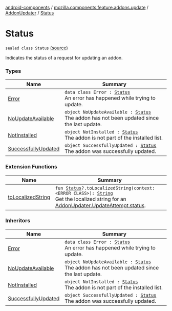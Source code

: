 [android-components](../../../index.md) / [mozilla.components.feature.addons.update](../../index.md) / [AddonUpdater](../index.md) / [Status](./index.md)

# Status

`sealed class Status` [(source)](https://github.com/mozilla-mobile/android-components/blob/master/components/feature/addons/src/main/java/mozilla/components/feature/addons/update/AddonUpdater.kt#L108)

Indicates the status of a request for updating an addon.

### Types

| Name | Summary |
|---|---|
| [Error](-error/index.md) | `data class Error : `[`Status`](./index.md)<br>An error has happened while trying to update. |
| [NoUpdateAvailable](-no-update-available.md) | `object NoUpdateAvailable : `[`Status`](./index.md)<br>The addon has not been updated since the last update. |
| [NotInstalled](-not-installed.md) | `object NotInstalled : `[`Status`](./index.md)<br>The addon is not part of the installed list. |
| [SuccessfullyUpdated](-successfully-updated.md) | `object SuccessfullyUpdated : `[`Status`](./index.md)<br>The addon was successfully updated. |

### Extension Functions

| Name | Summary |
|---|---|
| [toLocalizedString](../../../mozilla.components.feature.addons.ui/to-localized-string.md) | `fun `[`Status`](./index.md)`?.toLocalizedString(context: <ERROR CLASS>): `[`String`](https://kotlinlang.org/api/latest/jvm/stdlib/kotlin/-string/index.html)<br>Get the localized string for an [AddonUpdater.UpdateAttempt.status](../-update-attempt/status.md). |

### Inheritors

| Name | Summary |
|---|---|
| [Error](-error/index.md) | `data class Error : `[`Status`](./index.md)<br>An error has happened while trying to update. |
| [NoUpdateAvailable](-no-update-available.md) | `object NoUpdateAvailable : `[`Status`](./index.md)<br>The addon has not been updated since the last update. |
| [NotInstalled](-not-installed.md) | `object NotInstalled : `[`Status`](./index.md)<br>The addon is not part of the installed list. |
| [SuccessfullyUpdated](-successfully-updated.md) | `object SuccessfullyUpdated : `[`Status`](./index.md)<br>The addon was successfully updated. |
